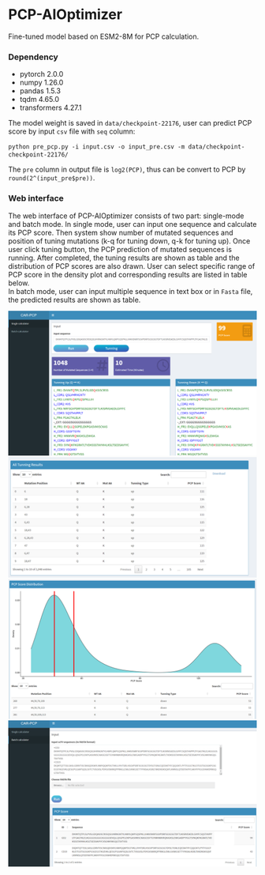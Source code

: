 # PCP-AIOptimizer

Fine-tuned model based on ESM2-8M for PCP calculation.

### Dependency

- pytorch 2.0.0 
- numpy 1.26.0
- pandas 1.5.3 
- tqdm 4.65.0 
- transformers 4.27.1

The model weight is saved in `data/checkpoint-22176`, user can predict PCP score by input `csv` file with `seq` column:

```shell
python pre_pcp.py -i input.csv -o input_pre.csv -m data/checkpoint-checkpoint-22176/
```

The `pre` column in output file is `log2(PCP)`, thus can be convert to PCP by `round(2^(input_pre$pre))`.

### Web interface

The web interface of PCP-AIOptimizer consists of two part: single-mode and batch mode. 
In single mode, user can input one sequence and calculate its PCP score. Then system show number of mutated sequences and position of tuning mutations (k-q for tuning down, q-k for tuning up). Once user click tuning button, the PCP prediction of mutated sequences is running. After completed, the tuning results are shown as table and the distribution of PCP scores are also drawn. User can select specific range of PCP score in the density plot and corresponding results are listed in table below. <br />
In batch mode, user can input multiple sequence in text box or in `Fasta` file, the predicted results are shown as table.

![single mode](./web_app/pcp1.png)
![single mode](./web_app/pcp3.png)
![single mode](./web_app/pcp4.png)
![batch mode](./web_app/pcp2.png)




